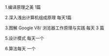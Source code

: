 1.编译原理之美  1篇

2.深入浅出计算机组成原理      每天1篇

3.图解 Google V8/ 浏览器工作原理与实践 每天 3 篇

5.设计模式 每天一个

6.算法每天 一个



  



